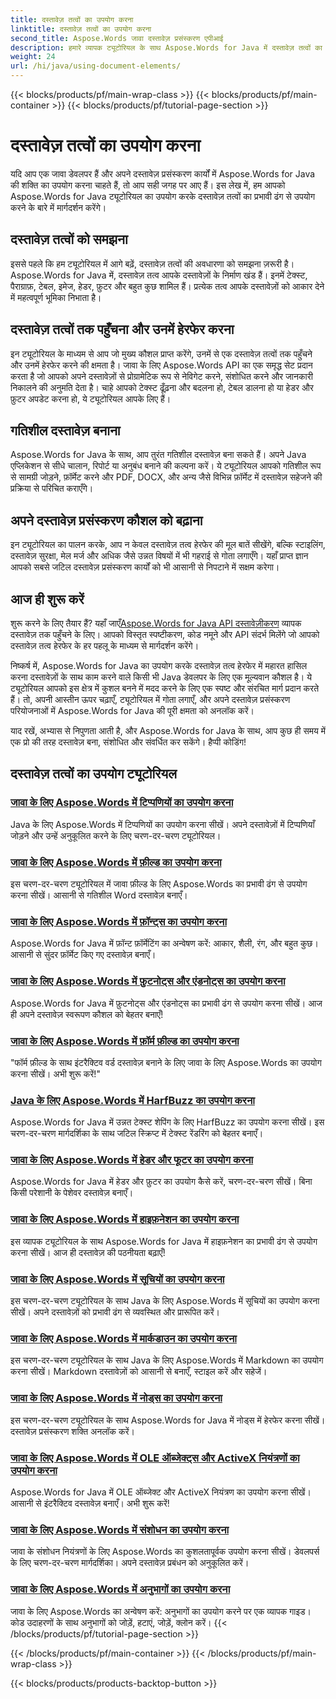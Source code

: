 ```yaml
---
title: दस्तावेज़ तत्वों का उपयोग करना
linktitle: दस्तावेज़ तत्वों का उपयोग करना
second_title: Aspose.Words जावा दस्तावेज़ प्रसंस्करण एपीआई
description: हमारे व्यापक ट्यूटोरियल के साथ Aspose.Words for Java में दस्तावेज़ तत्वों का कुशलतापूर्वक उपयोग करना सीखें। आज ही अपने Java दस्तावेज़ प्रसंस्करण कौशल को बढ़ाएँ!
weight: 24
url: /hi/java/using-document-elements/
---
```


{{< blocks/products/pf/main-wrap-class >}}
{{< blocks/products/pf/main-container >}}
{{< blocks/products/pf/tutorial-page-section >}}

# दस्तावेज़ तत्वों का उपयोग करना


यदि आप एक जावा डेवलपर हैं और अपने दस्तावेज़ प्रसंस्करण कार्यों में Aspose.Words for Java की शक्ति का उपयोग करना चाहते हैं, तो आप सही जगह पर आए हैं। इस लेख में, हम आपको Aspose.Words for Java ट्यूटोरियल का उपयोग करके दस्तावेज़ तत्वों का प्रभावी ढंग से उपयोग करने के बारे में मार्गदर्शन करेंगे।

## दस्तावेज़ तत्वों को समझना

इससे पहले कि हम ट्यूटोरियल में आगे बढ़ें, दस्तावेज़ तत्वों की अवधारणा को समझना ज़रूरी है। Aspose.Words for Java में, दस्तावेज़ तत्व आपके दस्तावेज़ों के निर्माण खंड हैं। इनमें टेक्स्ट, पैराग्राफ़, टेबल, इमेज, हेडर, फ़ुटर और बहुत कुछ शामिल हैं। प्रत्येक तत्व आपके दस्तावेज़ों को आकार देने में महत्वपूर्ण भूमिका निभाता है।

## दस्तावेज़ तत्वों तक पहुँचना और उनमें हेरफेर करना

इन ट्यूटोरियल के माध्यम से आप जो मुख्य कौशल प्राप्त करेंगे, उनमें से एक दस्तावेज़ तत्वों तक पहुँचने और उनमें हेरफेर करने की क्षमता है। जावा के लिए Aspose.Words API का एक समृद्ध सेट प्रदान करता है जो आपको अपने दस्तावेज़ों से प्रोग्रामेटिक रूप से नेविगेट करने, संशोधित करने और जानकारी निकालने की अनुमति देता है। चाहे आपको टेक्स्ट ढूँढ़ना और बदलना हो, टेबल डालना हो या हेडर और फ़ुटर अपडेट करना हो, ये ट्यूटोरियल आपके लिए हैं।

## गतिशील दस्तावेज़ बनाना

Aspose.Words for Java के साथ, आप तुरंत गतिशील दस्तावेज़ बना सकते हैं। अपने Java एप्लिकेशन से सीधे चालान, रिपोर्ट या अनुबंध बनाने की कल्पना करें। ये ट्यूटोरियल आपको गतिशील रूप से सामग्री जोड़ने, फ़ॉर्मेट करने और PDF, DOCX, और अन्य जैसे विभिन्न फ़ॉर्मेट में दस्तावेज़ सहेजने की प्रक्रिया से परिचित कराएँगे।

## अपने दस्तावेज़ प्रसंस्करण कौशल को बढ़ाना

इन ट्यूटोरियल का पालन करके, आप न केवल दस्तावेज़ तत्व हेरफेर की मूल बातें सीखेंगे, बल्कि स्टाइलिंग, दस्तावेज़ सुरक्षा, मेल मर्ज और अधिक जैसे उन्नत विषयों में भी गहराई से गोता लगाएँगे। यहाँ प्राप्त ज्ञान आपको सबसे जटिल दस्तावेज़ प्रसंस्करण कार्यों को भी आसानी से निपटाने में सक्षम करेगा।

## आज ही शुरू करें

 शुरू करने के लिए तैयार हैं? यहाँ जाएँ[Aspose.Words for Java API दस्तावेज़ीकरण](https://reference.aspose.com/words/java/) व्यापक दस्तावेज़ तक पहुँचने के लिए। आपको विस्तृत स्पष्टीकरण, कोड नमूने और API संदर्भ मिलेंगे जो आपको दस्तावेज़ तत्व हेरफेर के हर पहलू के माध्यम से मार्गदर्शन करेंगे।

निष्कर्ष में, Aspose.Words for Java का उपयोग करके दस्तावेज़ तत्व हेरफेर में महारत हासिल करना दस्तावेज़ों के साथ काम करने वाले किसी भी Java डेवलपर के लिए एक मूल्यवान कौशल है। ये ट्यूटोरियल आपको इस क्षेत्र में कुशल बनने में मदद करने के लिए एक स्पष्ट और संरचित मार्ग प्रदान करते हैं। तो, अपनी आस्तीन ऊपर चढ़ाएँ, ट्यूटोरियल में गोता लगाएँ, और अपने दस्तावेज़ प्रसंस्करण परियोजनाओं में Aspose.Words for Java की पूरी क्षमता को अनलॉक करें।

याद रखें, अभ्यास से निपुणता आती है, और Aspose.Words for Java के साथ, आप कुछ ही समय में एक प्रो की तरह दस्तावेज़ बना, संशोधित और संवर्धित कर सकेंगे। हैप्पी कोडिंग!

## दस्तावेज़ तत्वों का उपयोग ट्यूटोरियल
### [जावा के लिए Aspose.Words में टिप्पणियों का उपयोग करना](./using-comments/)
Java के लिए Aspose.Words में टिप्पणियों का उपयोग करना सीखें। अपने दस्तावेज़ों में टिप्पणियाँ जोड़ने और उन्हें अनुकूलित करने के लिए चरण-दर-चरण ट्यूटोरियल।
### [जावा के लिए Aspose.Words में फ़ील्ड का उपयोग करना](./using-fields/)
इस चरण-दर-चरण ट्यूटोरियल में जावा फ़ील्ड के लिए Aspose.Words का प्रभावी ढंग से उपयोग करना सीखें। आसानी से गतिशील Word दस्तावेज़ बनाएँ।
### [जावा के लिए Aspose.Words में फ़ॉन्ट्स का उपयोग करना](./using-fonts/)
Aspose.Words for Java में फ़ॉन्ट फ़ॉर्मेटिंग का अन्वेषण करें: आकार, शैली, रंग, और बहुत कुछ। आसानी से सुंदर फ़ॉर्मेट किए गए दस्तावेज़ बनाएँ।
### [जावा के लिए Aspose.Words में फ़ुटनोट्स और एंडनोट्स का उपयोग करना](./using-footnotes-and-endnotes/)
Aspose.Words for Java में फ़ुटनोट्स और एंडनोट्स का प्रभावी ढंग से उपयोग करना सीखें। आज ही अपने दस्तावेज़ स्वरूपण कौशल को बेहतर बनाएँ!
### [जावा के लिए Aspose.Words में फ़ॉर्म फ़ील्ड का उपयोग करना](./using-form-fields/)
"फॉर्म फ़ील्ड के साथ इंटरैक्टिव वर्ड दस्तावेज़ बनाने के लिए जावा के लिए Aspose.Words का उपयोग करना सीखें। अभी शुरू करें!"
### [Java के लिए Aspose.Words में HarfBuzz का उपयोग करना](./using-harfbuzz/)
Aspose.Words for Java में उन्नत टेक्स्ट शेपिंग के लिए HarfBuzz का उपयोग करना सीखें। इस चरण-दर-चरण मार्गदर्शिका के साथ जटिल स्क्रिप्ट में टेक्स्ट रेंडरिंग को बेहतर बनाएँ।
### [जावा के लिए Aspose.Words में हेडर और फूटर का उपयोग करना](./using-headers-and-footers/)
Aspose.Words for Java में हेडर और फ़ुटर का उपयोग कैसे करें, चरण-दर-चरण सीखें। बिना किसी परेशानी के पेशेवर दस्तावेज़ बनाएँ।
### [जावा के लिए Aspose.Words में हाइफ़नेशन का उपयोग करना](./using-hyphenation/)
इस व्यापक ट्यूटोरियल के साथ Aspose.Words for Java में हाइफ़नेशन का प्रभावी ढंग से उपयोग करना सीखें। आज ही दस्तावेज़ की पठनीयता बढ़ाएँ!
### [जावा के लिए Aspose.Words में सूचियों का उपयोग करना](./using-lists/)
इस चरण-दर-चरण ट्यूटोरियल के साथ Java के लिए Aspose.Words में सूचियों का उपयोग करना सीखें। अपने दस्तावेज़ों को प्रभावी ढंग से व्यवस्थित और प्रारूपित करें।
### [जावा के लिए Aspose.Words में मार्कडाउन का उपयोग करना](./using-markdown/)
इस चरण-दर-चरण ट्यूटोरियल के साथ Java के लिए Aspose.Words में Markdown का उपयोग करना सीखें। Markdown दस्तावेज़ों को आसानी से बनाएँ, स्टाइल करें और सहेजें।
### [जावा के लिए Aspose.Words में नोड्स का उपयोग करना](./using-nodes/)
इस चरण-दर-चरण ट्यूटोरियल के साथ Aspose.Words for Java में नोड्स में हेरफेर करना सीखें। दस्तावेज़ प्रसंस्करण शक्ति अनलॉक करें।
### [जावा के लिए Aspose.Words में OLE ऑब्जेक्ट्स और ActiveX नियंत्रणों का उपयोग करना](./using-ole-objects-and-activex/)
Aspose.Words for Java में OLE ऑब्जेक्ट और ActiveX नियंत्रण का उपयोग करना सीखें। आसानी से इंटरैक्टिव दस्तावेज़ बनाएँ। अभी शुरू करें!
### [जावा के लिए Aspose.Words में संशोधन का उपयोग करना](./using-revisions/)
जावा के संशोधन नियंत्रणों के लिए Aspose.Words का कुशलतापूर्वक उपयोग करना सीखें। डेवलपर्स के लिए चरण-दर-चरण मार्गदर्शिका। अपने दस्तावेज़ प्रबंधन को अनुकूलित करें।
### [जावा के लिए Aspose.Words में अनुभागों का उपयोग करना](./using-sections/)
जावा के लिए Aspose.Words का अन्वेषण करें: अनुभागों का उपयोग करने पर एक व्यापक गाइड। कोड उदाहरणों के साथ अनुभागों को जोड़ें, हटाएं, जोड़ें, क्लोन करें।
{{< /blocks/products/pf/tutorial-page-section >}}

{{< /blocks/products/pf/main-container >}}
{{< /blocks/products/pf/main-wrap-class >}}

{{< blocks/products/products-backtop-button >}}
